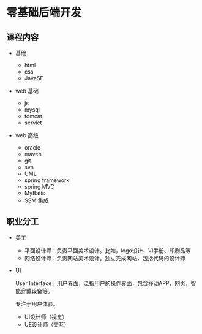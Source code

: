 # 零基础后端开发

## 课程内容

* 基础

  * html
  * css
  * JavaSE

* web 基础

  * js
  * mysql
  * tomcat
  * servlet

* web 高级

  * oracle
  * maven
  * git
  * svn
  * UML
  * spring framework
  * spring MVC
  * MyBatis
  * SSM 集成

  



## 职业分工

* 美工

  * 平面设计师：负责平面美术设计。比如，logo设计、VI手册、印刷品等
  * 网络设计师：负责网站美术设计。独立完成网站，包括代码的设计师

* UI

  User Interface，用户界面，泛指用户的操作界面，包含移动APP，网页，智能穿戴设备等。

  专注于用户体验。

  * UI设计师（视觉）
  * UE设计师（交互）

  